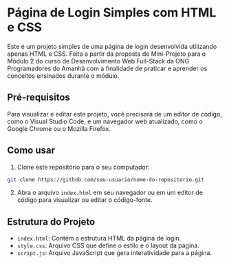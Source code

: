 # Página de Login Simples com HTML e CSS

Este é um projeto simples de uma página de login desenvolvida utilizando apenas HTML e CSS. Feita a partir da proposta de Mini-Projeto para o Módulo 2 do curso de Desenvolvimento Web Full-Stack
da ONG Programadores do Amanhã com a finalidade de praticar e aprender os conceitos ensinados durante o módulo.

## Pré-requisitos

Para visualizar e editar este projeto, você precisará de um editor de código, como o Visual Studio Code, e um navegador web atualizado, como o Google Chrome ou o Mozilla Firefox.

## Como usar

1. Clone este repositório para o seu computador:

```bash
git clone https://github.com/seu-usuario/nome-do-repositorio.git
```

2. Abra o arquivo `index.html` em seu navegador ou em um editor de código para visualizar ou editar o código-fonte.

## Estrutura do Projeto

- `index.html`: Contém a estrutura HTML da página de login.
- `style.css`: Arquivo CSS que define o estilo e o layout da página.
- `script.js`: Arquivo JavaScript que gera interatividade para a página.

